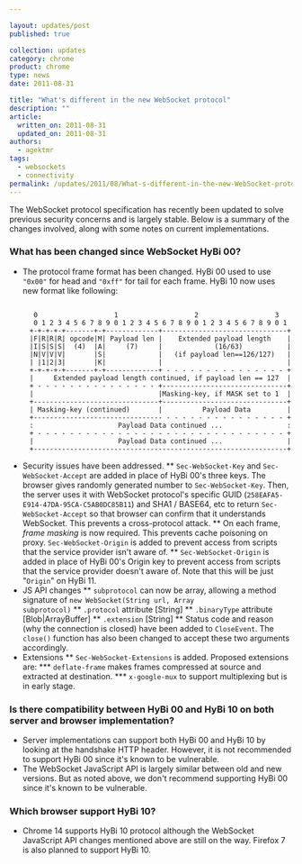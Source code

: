 ```yaml
---

layout: updates/post
published: true

collection: updates
category: chrome
product: chrome
type: news
date: 2011-08-31

title: "What's different in the new WebSocket protocol"
description: ""
article:
  written_on: 2011-08-31
  updated_on: 2011-08-31
authors:
  - agektmr
tags:
  - websockets
  - connectivity
permalink: /updates/2011/08/What-s-different-in-the-new-WebSocket-protocol.html
---
```

The WebSocket protocol specification has recently been updated to solve previous security concerns and is largely stable. Below is a summary of the changes involved, along with some notes on current implementations.

### What has been changed since WebSocket HyBi 00?

* The protocol frame format has been changed. HyBi 00 used to use <code>"0x00"</code> for head and <code>"0xff"</code> for tail for each frame. HyBi 10 now uses new format like following:
<pre><code>
      0                   1                   2                   3
      0 1 2 3 4 5 6 7 8 9 0 1 2 3 4 5 6 7 8 9 0 1 2 3 4 5 6 7 8 9 0 1
     +-+-+-+-+-------+-+-------------+-------------------------------+
     |F|R|R|R| opcode|M| Payload len |    Extended payload length    |
     |I|S|S|S|  (4)  |A|     (7)     |             (16/63)           |
     |N|V|V|V|       |S|             |   (if payload len==126/127)   |
     | |1|2|3|       |K|             |                               |
     +-+-+-+-+-------+-+-------------+ - - - - - - - - - - - - - - - +
     |     Extended payload length continued, if payload len == 127  |
     + - - - - - - - - - - - - - - - +-------------------------------+
     |                               |Masking-key, if MASK set to 1  |
     +-------------------------------+-------------------------------+
     | Masking-key (continued)       |          Payload Data         |
     +-------------------------------- - - - - - - - - - - - - - - - +
     :                     Payload Data continued ...                :
     + - - - - - - - - - - - - - - - - - - - - - - - - - - - - - - - +
     |                     Payload Data continued ...                |
     +---------------------------------------------------------------+
</code></pre>

* Security issues have been addressed.
** <code>Sec-WebSocket-Key</code> and <code>Sec-WebSocket-Accept</code> are added in place of HyBi 00's three keys. The browser gives randomly generated number to <code>Sec-WebSocket-Key</code>. Then, the server uses it with WebSocket protocol's specific GUID (<code>258EAFA5-E914-47DA-95CA-C5AB0DC85B11</code>) and SHA1 / BASE64, etc to return <code>Sec-WebSocket-Accept</code> so that browser can confirm that it understands WebSocket. This prevents a cross-protocol attack.
** On each frame, *frame masking* is now required. This prevents cache poisoning on proxy. <code>Sec-WebSocket-Origin</code> is added to prevent access from scripts that the service provider isn't aware of.
** <code>Sec-WebSocket-Origin</code> is added in place of HyBi 00's Origin key to prevent access from scripts that the service provider doesn't aware of. Note that this will be just "<code>Origin</code>" on HyBi 11.
* JS API changes
** <code>subprotocol</code> can now be array, allowing a method signature of <code>new WebSocket(String url, Array subprotocol)</code>
** <code>.protocol</code> attribute [String]
** <code>.binaryType</code> attribute [Blob|ArrayBuffer]
** <code>.extension</code> [String]
** Status code and reason (why the connection is closed) have been added to <code>CloseEvent</code>.  The <code>close()</code> function has also been changed to accept these two arguments accordingly.
* Extensions
** <code>Sec-WebSocket-Extensions</code> is added. Proposed extensions are:
*** <code>deflate-frame</code> makes frames compressed at source and extracted at destination.
*** <code>x-google-mux</code> to support multiplexing but is in early stage.

### Is there compatibility between HyBi 00 and HyBi 10 on both server and browser implementation?

* Server implementations can support both HyBi 00 and HyBi 10 by looking at the handshake HTTP header. However, it is not recommended to support HyBi 00 since it's known to be vulnerable.
* The WebSocket JavaScript API is largely similar between old and new versions. But as noted above, we don't recommend supporting HyBi 00 since it's known to be vulnerable.

### Which browser support HyBi 10?

* Chrome 14 supports HyBi 10 protocol although the WebSocket JavaScript API changes mentioned above are still on the way. Firefox 7 is also planned to support HyBi 10.
